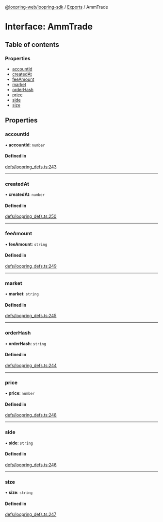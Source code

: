 [@loopring-web/loopring-sdk](../README.md) / [Exports](../modules.md) / AmmTrade

# Interface: AmmTrade

## Table of contents

### Properties

- [accountId](AmmTrade.md#accountid)
- [createdAt](AmmTrade.md#createdat)
- [feeAmount](AmmTrade.md#feeamount)
- [market](AmmTrade.md#market)
- [orderHash](AmmTrade.md#orderhash)
- [price](AmmTrade.md#price)
- [side](AmmTrade.md#side)
- [size](AmmTrade.md#size)

## Properties

### accountId

• **accountId**: `number`

#### Defined in

[defs/loopring_defs.ts:243](https://github.com/Loopring/loopring_sdk/blob/1b21a8d/src/defs/loopring_defs.ts#L243)

___

### createdAt

• **createdAt**: `number`

#### Defined in

[defs/loopring_defs.ts:250](https://github.com/Loopring/loopring_sdk/blob/1b21a8d/src/defs/loopring_defs.ts#L250)

___

### feeAmount

• **feeAmount**: `string`

#### Defined in

[defs/loopring_defs.ts:249](https://github.com/Loopring/loopring_sdk/blob/1b21a8d/src/defs/loopring_defs.ts#L249)

___

### market

• **market**: `string`

#### Defined in

[defs/loopring_defs.ts:245](https://github.com/Loopring/loopring_sdk/blob/1b21a8d/src/defs/loopring_defs.ts#L245)

___

### orderHash

• **orderHash**: `string`

#### Defined in

[defs/loopring_defs.ts:244](https://github.com/Loopring/loopring_sdk/blob/1b21a8d/src/defs/loopring_defs.ts#L244)

___

### price

• **price**: `number`

#### Defined in

[defs/loopring_defs.ts:248](https://github.com/Loopring/loopring_sdk/blob/1b21a8d/src/defs/loopring_defs.ts#L248)

___

### side

• **side**: `string`

#### Defined in

[defs/loopring_defs.ts:246](https://github.com/Loopring/loopring_sdk/blob/1b21a8d/src/defs/loopring_defs.ts#L246)

___

### size

• **size**: `string`

#### Defined in

[defs/loopring_defs.ts:247](https://github.com/Loopring/loopring_sdk/blob/1b21a8d/src/defs/loopring_defs.ts#L247)

